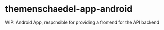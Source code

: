 # themenschaedel-app-android
WIP: Android App, responsible for providing a frontend for the API backend
